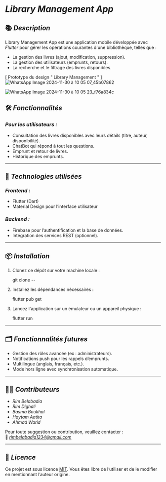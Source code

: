 # *Library Management App*  

## 📚 *Description*  
Library Management App est une application mobile développée avec *Flutter* pour gérer les opérations courantes d'une bibliothèque, telles que :  
- La gestion des livres (ajout, modification, suppression).  
- La gestion des utilisateurs (emprunts, retours).  
- La recherche et le filtrage des livres disponibles.  

[ Prototype du design " Library Management " ]
![WhatsApp Image 2024-11-30 à 10 05 07_45b07862](https://github.com/user-attachments/assets/ea776d01-fa08-4e68-8cb0-1eb1db7adb79)


![WhatsApp Image 2024-11-30 à 10 05 23_f76a834c](https://github.com/user-attachments/assets/8c251bd1-f3c8-4c4f-bb84-646320facad2)


## 🛠 *Fonctionnalités*  
### *Pour les utilisateurs :*  
- Consultation des livres disponibles avec leurs détails (titre, auteur, disponibilité).
- ChatBot qui répond à tout les questions.
- Emprunt et retour de livres.  
- Historique des emprunts.  
 
---

## 🚀 *Technologies utilisées*  
### *Frontend :*  
- Flutter (Dart)  
- Material Design pour l’interface utilisateur  

### *Backend :*  
- Firebase pour l’authentification et la base de données.  
- Intégration des services REST (optionnel).  

---

## 📦 *Installation*  
1. Clonez ce dépôt sur votre machine locale :  
   
   git clone --
     

2. Installez les dépendances nécessaires :  
   
   flutter pub get  
     

3. Lancez l'application sur un émulateur ou un appareil physique :  
     
   flutter run  
     

---

## 🗂 *Fonctionnalités futures*  
- Gestion des rôles avancée (ex : administrateurs).  
- Notifications push pour les rappels d’emprunts.  
- Multilingue (anglais, français, etc.).  
- Mode hors ligne avec synchronisation automatique.  

---

## 👩‍💻 *Contributeurs*  
- *Rim Belabadia*
- *Rim Dighali*
- *Basma Boukhal*
- *Haytam Aatita*
- *Ahmad Warid*

Pour toute suggestion ou contribution, veuillez contacter :  
📧 *rimbelabadia1234@gmail.com*  

---

## 📜 *Licence*  
Ce projet est sous licence [MIT](https://opensource.org/licenses/MIT). Vous êtes libre de l’utiliser et de le modifier en mentionnant l’auteur origine.
